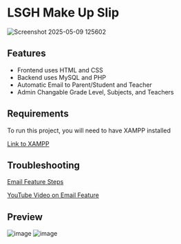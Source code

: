 # LSGH Make Up Slip

![Screenshot 2025-05-09 125602](https://github.com/user-attachments/assets/7fd1d138-6629-4bc1-ac2b-5434832d5996)

## Features
- Frontend uses HTML and CSS
- Backend uses MySQL and PHP
- Automatic Email to Parent/Student and Teacher
- Admin Changable Grade Level, Subjects, and Teachers



## Requirements

To run this project, you will need to have XAMPP installed

[Link to XAMPP](https://www.apachefriends.org/download.html)


## Troubleshooting

[Email Feature Steps](https://www.codingnepalweb.com/configure-xampp-to-send-mail-from-localhost/)

[YouTube Video on Email Feature](https://youtu.be/KA2UB3pxEtg?si=2_AK-gLmpzjFWim0)

## Preview

![image](https://github.com/user-attachments/assets/f5a6f190-4e70-4453-a63e-9dda5a9d7bc2)
![image](https://github.com/user-attachments/assets/9d7fc11c-2382-4a13-a2e8-4ecf0ac51eee)


